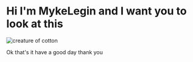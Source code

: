 # Hi I'm MykeLegin and I want you to look at this

![creature of cotton](https://media.discordapp.net/attachments/507395482176323586/1241679238373965844/GD1iknOaoAA3Hf4.jpg?ex=664b1367&is=6649c1e7&hm=787de33089fe8f397c1289e58f22215ecaa2d746b4d444ab542558757bb9d707&=&format=webp&width=601&height=676 "AAAHHH !!")

Ok that's it have a good day thank you
